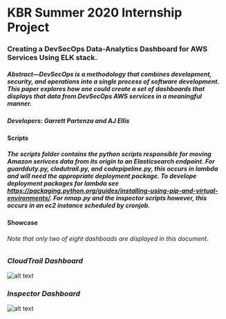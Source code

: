 # **KBR Summer 2020 Internship Project**

### Creating a DevSecOps Data-Analytics Dashboard for AWS Services Using ELK stack.
##### Abstract—DevSecOps is a methodology that combines development, security, and operations into a single process of software development. This paper explores how one could create a set of dashboards that displays that data from DevSecOps AWS services in a meaningful manner.

##### Developers: Garrett Partenza and AJ Ellis

#### Scripts
##### The scripts folder contains the python scripts responsible for moving Amazon serivces data from its origin to an Elasticsearch endpoint. For guardduty.py, clodutrail.py, and codepipeline.py, this occurs in lambda and will need the appropriate deployment package. To develope deployment packages for lambda see https://packaging.python.org/guides/installing-using-pip-and-virtual-environments/. For nmap.py and the inspector scripts however, this occurs in an ec2 instance scheduled by cronjob. 

#### Showcase
###### *Note that only two of eight dashboads are displayed in this document.*
### *CloudTrail Dashboard*
![alt text](https://user-images.githubusercontent.com/58012350/89903878-36508980-dbb6-11ea-90a0-9814e2ed4f40.png)
### *Inspector Dashboard*
![alt text](https://user-images.githubusercontent.com/58012350/89904167-99422080-dbb6-11ea-90cc-fc6a20bce3ac.png)
